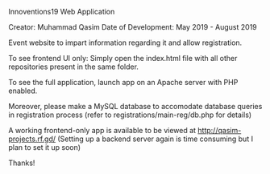 Innoventions19 Web Application

Creator: Muhammad Qasim
Date of Development: May 2019 - August 2019

Event website to impart information regarding it and allow registration.

To see frontend UI only: Simply open the index.html file with all other repositories present in the same folder.

To see the full application, launch app on an Apache server with PHP enabled.

Moreover, please make a MySQL database to accomodate database queries in registration process 
(refer to registrations/main-reg/db.php for details)

A working frontend-only app is available to be viewed at http://qasim-projects.rf.gd/ (Setting up a backend server again is time consuming but I plan to set it up soon)

Thanks!


